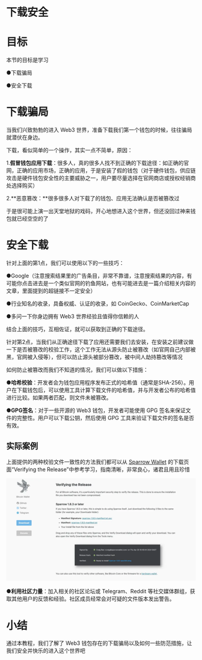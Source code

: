 # 下载安全

# 目标

本节的目标是学习

●下载骗局

●安全下载

# 下载骗局

当我们兴致勃勃的进入 Web3 世界，准备下载我们第一个钱包的时候，往往骗局就潜伏在身边。

下载，看似简单的一个操作，其实一点不简单，原因：

1.**假冒钱包应用下载**：很多人，真的很多人找不到正确的下载途径：如正确的官网，正确的应用市场，正确的应用，于是安装了假的钱包（对于硬件钱包，供应链攻击是硬件钱包安全性的主要威胁之一，用户要尽量选择在官网商店或授权经销商处选择购买）

2.**恶意篡改：**很多很多人对下载了的钱包、应用无法确认是否被篡改过

于是很可能上演一出天堂地狱的戏码，开心地想进入这个世界，但还没回过神来钱包就已经空空的了

# 安全下载

针对上面的第1点，我们可以使用以下的一些技巧：

●Google（注意搜索结果里的广告条目，非常不靠谱，注意搜索结果的内容，有可能你点击进去是一个类似官网的钓鱼网站，也有可能进去是一篇介绍相关内容的文章，里面提到的超链接不一定安全）

●行业知名的收录，具备权威、认证的收录，如 CoinGecko、CoinMarketCap

●多问一下你身边拥有 Web3 世界经验且值得你信赖的人

结合上面的技巧，互相佐证，就可以获取到正确的下载途径。

针对第2点，当我们从正确途径下载了应用还需要我们去安装，在安装之前建议做一下是否被篡改的校验工作，这个工作无法从源头防止被篡改（如官网自己内部被黑，官网被入侵等），但可以防止源头被部分篡改，被中间人劫持篡改等情况

如何防止被篡改而我们不知道的情况，我们可以做以下措施：

●**哈希校验**：开发者会为钱包应用程序发布正式的哈希值（通常是SHA-256）。用户在下载钱包后，可以使用工具计算下载文件的哈希值，并与开发者公布的哈希值进行比较。如果两者匹配，则文件未被篡改。

●**GPG签名**：对于一些开源的 Web3 钱包，开发者可能使用 GPG 签名来保证文件的完整性。用户可以下载公钥，然后使用 GPG 工具来验证下载文件的签名是否有效。

## 实际案例

上面提供的两种校验文件一致性的方法我们都可以从 [Sparrow Wallet](https://sparrowwallet.com/download/) 的下载页面“Verifying the Release”中参考学习，指南清晰，非常良心，诸君且用且珍惜

![image](./assets/dabce351-a650-4631-a689-851b0fcf8544.webp)

●**利用社区力量**：加入相关的社区论坛或 Telegram、Reddit 等社交媒体群组，获取其他用户的反馈和经验。社区成员经常会对可疑的文件版本发出警告。



# 小结

通过本教程，我们了解了 Web3 钱包存在的下载骗局以及如何一些防范措施，让我们安全并快乐的进入这个世界吧